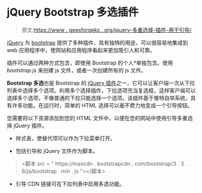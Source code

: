 # jQuery Bootstrap 多选插件

> 原文:[https://www . geesforgeks . org/jquery-多重选择-插件-用于引导/](https://www.geeksforgeeks.org/jquery-multiple-select-plugin-for-bootstrap/)

[jQuery](https://www.geeksforgeeks.org/jquery-introduction/) 为 [bootstrap](https://www.geeksforgeeks.org/bootstrap-tutorials/) 提供了多种插件，具有独特的用途，可以很容易地集成到 web 应用程序中，使网站和应用程序看起来更加吸引人和可靠。

插件可以通过两种方式包含，即使用 Bootstrap 的个人*单独包含。使用 *bootstrap.js* 来创建 js 文件，或者一次创建所有的 js 文件。

**Bootstrap 多选**也是 Bootstrap 的 [jQuery 插件](https://www.geeksforgeeks.org/jquery-plugins-introduction/)之一，它可以让客户端一次从下拉列表中选择多个选项。利用多个选择插件，下拉选项充当复选框，这样客户端可以选择多个选项，不像普通的下拉只能选择一个选项。该插件基于推特自举系统，具有许多功能。在运行时，简单的 HTML 选择可以毫不费力地变成一个引导按钮。

您需要将以下资源添加到您的 HTML 文件中，以便在您的网站中使用引导多重选择 jQuery 插件。

*   样式表，使替代项可以作为下拉菜单打开。

> <link href="”https://maxcdn.bootstrapcdn.com/bootstrap/3.3.6/css/bootstrap.min.css”" rel="”stylesheet”">

*   包括引导和 jQuery 文件作为脚本。

> <脚本 src = " https://maxcdn . bootstrapcdn . com/bootstrap/3 . 3 . 6/js/bootstrap . min . js "></脚本>

*   引导 CDN 链接可在下拉列表中启用多选功能。